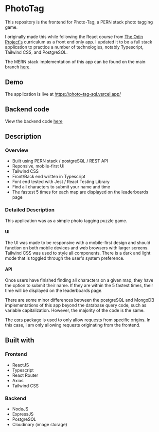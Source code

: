 # PhotoTag

This repository is the frontend for Photo-Tag, a PERN stack photo tagging game.

I originally made this while following the React course from [The Odin Project's](https://www.theodinproject.com/) curriculum as a front end only app. I updated it to be a full stack application to practice a number of technologies, notably Typescript, Tailwind CSS, and PostgreSQL.

The MERN stack implementation of this app can be found on the main branch [here](https://github.com/Stillwell-C/photoTag).

## Demo

The application is live at https://photo-tag-sql.vercel.app/

## Backend code

View the backend code [here](https://github.com/Stillwell-C/photoTagApi/tree/postgreSQL)

## Description

### Overview

- Built using PERN stack / postgreSQL / REST API
- Reponsive, mobile-first UI
- Tailwind CSS
- Front/Back end written in Typescript
- Font end tested with Jest / React Testing Library
- Find all characters to submit your name and time
- The fastest 5 times for each map are displayed on the leaderboards page

### Detailed Description

This application was as a simple photo tagging puzzle game.

#### UI

The UI was made to be responsive with a mobile-first design and should function on both mobile devices and web browsers with larger screens. Tailwind CSS was used to style all components. There is a dark and light mode that is toggled through the user's system preference.

#### API

Once users have finished finding all characters on a given map, they have the option to submit their name. If they are within the 5 fastest times, their time will be displayed on the leaderboards page.

There are some minor differences between the postgreSQL and MongoDB implementations of this app beyond the database query code, such as variable capitalization. However, the majority of the code is the same.

The [cors](https://www.npmjs.com/package/cors) package is used to only allow requests from specific origins. In this case, I am only allowing requests originating from the frontend.

## Built with

### Frontend

- ReactJS
- Typescript
- React Router
- Axios
- Tailwind CSS

### Backend

- NodeJS
- ExpressJS
- PostgreSQL
- Cloudinary (image storage)
